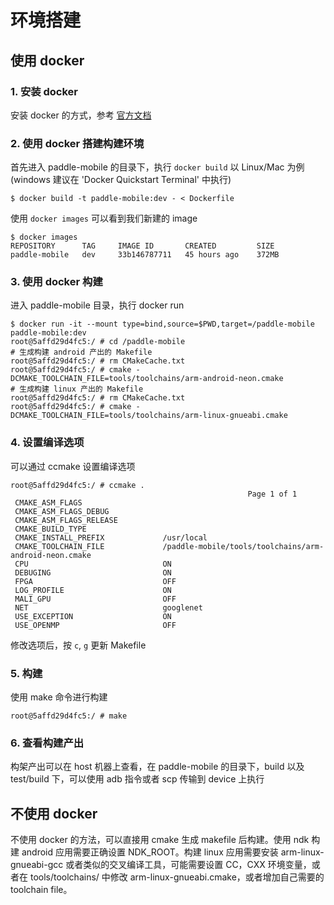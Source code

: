 # 环境搭建
## 使用 docker
### 1. 安装 docker
安装 docker 的方式，参考 [官方文档](https://docs.docker.com/install/)
### 2. 使用 docker 搭建构建环境
首先进入 paddle-mobile 的目录下，执行 `docker build`
以 Linux/Mac 为例 (windows 建议在 'Docker Quickstart Terminal' 中执行)
```
$ docker build -t paddle-mobile:dev - < Dockerfile
```
使用 `docker images` 可以看到我们新建的 image
```
$ docker images
REPOSITORY      TAG     IMAGE ID       CREATED         SIZE
paddle-mobile   dev     33b146787711   45 hours ago    372MB
```
### 3. 使用 docker 构建
进入 paddle-mobile 目录，执行 docker run
```
$ docker run -it --mount type=bind,source=$PWD,target=/paddle-mobile paddle-mobile:dev
root@5affd29d4fc5:/ # cd /paddle-mobile
# 生成构建 android 产出的 Makefile
root@5affd29d4fc5:/ # rm CMakeCache.txt
root@5affd29d4fc5:/ # cmake -DCMAKE_TOOLCHAIN_FILE=tools/toolchains/arm-android-neon.cmake
# 生成构建 linux 产出的 Makefile
root@5affd29d4fc5:/ # rm CMakeCache.txt
root@5affd29d4fc5:/ # cmake -DCMAKE_TOOLCHAIN_FILE=tools/toolchains/arm-linux-gnueabi.cmake
```
### 4. 设置编译选项
可以通过 ccmake 设置编译选项
```
root@5affd29d4fc5:/ # ccmake .
                                                     Page 1 of 1
 CMAKE_ASM_FLAGS
 CMAKE_ASM_FLAGS_DEBUG
 CMAKE_ASM_FLAGS_RELEASE
 CMAKE_BUILD_TYPE
 CMAKE_INSTALL_PREFIX             /usr/local
 CMAKE_TOOLCHAIN_FILE             /paddle-mobile/tools/toolchains/arm-android-neon.cmake
 CPU                              ON
 DEBUGING                         ON
 FPGA                             OFF
 LOG_PROFILE                      ON
 MALI_GPU                         OFF
 NET                              googlenet
 USE_EXCEPTION                    ON
 USE_OPENMP                       OFF
```
修改选项后，按 `c`, `g` 更新 Makefile
### 5. 构建
使用 make 命令进行构建
```
root@5affd29d4fc5:/ # make
```
### 6. 查看构建产出
构架产出可以在 host 机器上查看，在 paddle-mobile 的目录下，build 以及 test/build 下，可以使用 adb 指令或者 scp 传输到 device 上执行

## 不使用 docker
不使用 docker 的方法，可以直接用 cmake 生成 makefile 后构建。使用 ndk 构建 android 应用需要正确设置 NDK_ROOT。构建 linux 应用需要安装 arm-linux-gnueabi-gcc 或者类似的交叉编译工具，可能需要设置 CC，CXX 环境变量，或者在 tools/toolchains/ 中修改 arm-linux-gnueabi.cmake，或者增加自己需要的 toolchain file。
